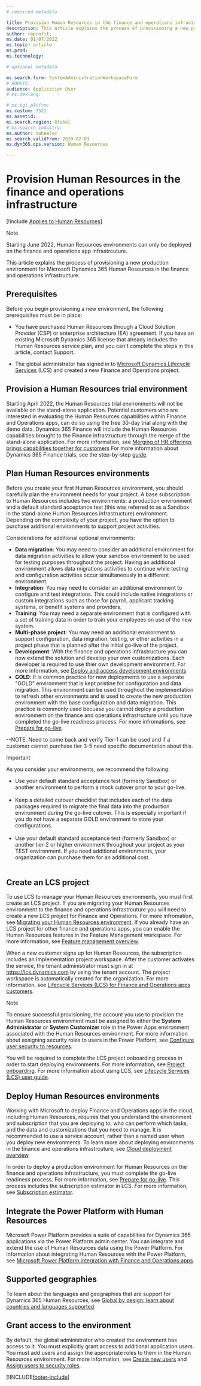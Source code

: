 ```yaml
---
# required metadata

title: Provision Human Resources in the finance and operations infrastrcuture
description: This article explains the process of provisioning a new production environment for Microsoft Dynamics 365 Human Resources in the finance and operations infrastructure.
author: raprofit; 
ms.date: 01/07/2022
ms.topic: article
ms.prod: 
ms.technology: 

# optional metadata

ms.search.form: SystemAdministrationWorkspaceForm
# ROBOTS: 
audience: Application User
# ms.devlang: 

# ms.tgt_pltfrm: 
ms.custom: 7521
ms.assetid: 
ms.search.region: Global
# ms.search.industry: 
ms.author: twheeloc
ms.search.validFrom: 2020-02-03
ms.dyn365.ops.version: Human Resources

---
```


# Provision Human Resources in the finance and operations infrastructure

[!include [Applies to Human Resources](../includes/applies-to-hr.md)]

>[!NOTE]
> Starting June 2022, Human Resources environments can only be deployed on the finance and operations app infrastrcuture. 

This article explains the process of provisioning a new production environment for Microsoft Dynamics 365 Human Resources in the finance and operations infrastructure.

## Prerequisites

Before you begin provisioning a new environment, the following prerequisites must be in place:

- You have purchased Human Resources through a Cloud Solution Provider (CSP) or enterprise architecture (EA) agreement. If you have an existing Microsoft Dynamics 365 license that already includes the Human Resources service plan, and you can't complete the steps in this article, contact Support.

- The global administrator has signed in to [Microsoft Dynamics Lifecycle Services](https://lcs.dynamics.com) (LCS) and created a new Finance and Operations project. 

## Provision a Human Resources trial environment

Starting April 2022, the Human Resources trial environments will not be available on the stand-alone application. Potential customers who are interested in evaluating the Human Resources capabilities within Finance and Operations apps, can do so using the free 30-day trial along with the demo data. Dynamics 365 Finance will include the Human Resources capabilities brought to the Finance infrastructure through the merge of the stand-alone application. For more information, see [Merging of HR offerings brings capabilities together for customers](https://cloudblogs.microsoft.com/dynamics365/it/2021/09/15/merging-of-hr-offerings-brings-capabilities-together-for-customers) For more information about Dynamics 365 Finance trials, see the step-by-step [guide](../fin-ops-core/fin-ops/get-started/before-you-buy.md). 

## Plan Human Resources environments

Before you create your first Human Resources environment, you should carefully plan the environment needs for your project. A base subscription to Human Resources includes two environments: a production environment and a default standard acceptance test (this was referred to as a Sandbox in the stand-alone Human Resources infrastructure) environment. Depending on the complexity of your project, you have the option to purchase additional environments to support project activities. 

Considerations for additional optional environments:

- **Data migration**: You may need to consider an additional environment for data migration activities to allow your sandbox environment to be used for testing purposes throughout the project. Having an additional environment allows data migrations activities to continue while testing and configuration activities occur simultaneously in a different environment.
- **Integration**: You may need to consider an additional environment to configure and test integrations. This could include native integrations or custom integrations such as those for payroll, applicant tracking systems, or benefit systems and providers.
- **Training**: You may need a separate environment that is configured with a set of training data in order to train your employees on use of the new system. 
- **Multi-phase project**: You may need an additional environment to support configuration, data migration, testing, or other activities in a project phase that is planned after the initial go-live of the project.
- **Development**: With the finance and operations infrastructure you can now extend the solution and develop your own customizations. Each developer is required to use thier own development environment. For more information, see [Deploy and access development environments](/fin-ops-core/dev-itpro/dev-tools/access-instances)
- **GOLD**: It is common practice for new deployments to use a seperate "GOLD" environment that is kept pristine for configuration and data migration. This environment can be used throughout the implementation to refresh other environments and is used to create the new production environment with the base configuration and data migration. This practice is commonly used becuase you cannot deploy a production environment on the finance and operations infrastructure until you have completed the go-live readiness process. For more infromations, see [Prepare for go-live](/fin-ops-core/fin-ops/imp-lifecycle/prepare-go-live) 

--NOTE: Need to come back and verify Tier-1 can be used and if a customer cannot purchase tier 3-5 need specific documentation about this. 

 > [!IMPORTANT]
 > As you consider your environments, we recommend the following:
 > - Use your default standard acceptance test (formerly Sandbox) or another environment to perform a mock cutover prior to your go-live. </br></br>
 > - Keep a detailed cutover checklist that includes each of the data packages required to migrate the final data into the production environment during the go-live cutover. This is especially important if you do not have a separate GOLD environment to store your configurations.</br></br>
 > - Use your default standard acceptance test (formerly Sandbox) or another tier-2 or higher environment throughout your project as your TEST environment. If you need additional environments, your organization can purchase them for an additional cost.</br></br>

## Create an LCS project

To use LCS to manage your Human Resources environments, you must first create an LCS project. If you are migrating your Human Resources environment to the finance and operations infrastrcuture you will need to create a new LCS project for Finance and Operations. For more infromation, see [Migrating your Human Resources environment](hr-admin-migrate-overview). If you already have an LCS project for other finance and operations apps, you can enable the Human Resources features in the Feature Management workspace. For more information, see [Feature management overview](/fin-ops-core/fin-ops/get-started/feature-management/feature-management-overview).

When a new customer signs up for Human Resources, the subscription includes an Implementation project workspace. After the customer activates the service, the tenant administrator must sign in at https://lcs.dynamics.com by using the tenant account. The project workspace is automatically created for the organization. For more information, see [Lifecycle Services (LCS) for Finance and Operations apps customers](/fin-ops-core/dev-itpro/lifecycle-services/lcs-works-lcs).

> [!NOTE]
> To ensure successful provisioning, the account you use to provision the Human Resources environment must be assigned to either the **System Administrator** or **System Customizer** role in the Power Apps environment associated with the Human Resources environment. For more information about assigning security roles to users in the Power Platform, see [Configure user security to resources](/power-platform/admin/database-security).

You will be required to complete the LCS project onboarding process in order to start deploying environments. For more information, see [Project onboarding](/fin-ops-core/dev-itpro/lifecycle-services/project-onboarding). For more information about using LCS, see [Lifecycle Services (LCS) user guide](/fin-ops-core/dev-itpro/lifecycle-services/lcs-user-guide).

## Deploy Human Resources environments
Working with Microsoft to deploy Finance and Operations apps in the cloud, including Human Resources, requires that you understand the environment and subscription that you are deploying to, who can perform which tasks, and the data and customizations that you need to manage. It is recommended to use a service account, rather than a named user when you deploy new environments. To learn more about deploying environments in the finance and operations infrastrcuture, see [Cloud deployment overview](/fin-ops-core/dev-itpro/deployment/cloud-deployment-overview).

In order to deploy a production environment for Human Resources on the finance and operations infrastructure, you must complete the go-live readiness process. For more information, see [Prepare for go-live](/fin-ops-core/fin-ops/imp-lifecycle/prepare-go-live). This process includes the subscription estimator in LCS. For more information, see [Subscription estimator](/fin-ops-core/dev-itpro/lifecycle-services/subscription-estimator).

## Integrate the Power Platform with Human Resources
Microsoft Power Platform provides a suite of capabilities for Dynamics 365 applications via the Power Platform admin center. You can integrate and extend the use of Human Resources data using the Power Platform. For information about integrating Human Resources with the Power Platform, see [Microsoft Power Platform integration with Finance and Operations apps](/fin-ops-core/dev-itpro/power-platform/overview).  

## Supported geographies
To learn about the languages and geographies that are support for Dynamics 365 Human Resources, see [Global by design: learn about countries and languages supported](https://dynamics.microsoft.com/en-us/availability-reports/).

## Grant access to the environment
By default, the global administrator who created the environment has access to it. You must explicitly grant access to additional application users. You must add users and assign the appropriate roles to them in the Human Resources environment. For more information, see [Create new users](/dynamics365/unified-operations/dev-itpro/sysadmin/tasks/create-new-users) and [Assign users to security roles](/dynamics365/unified-operations/dev-itpro/sysadmin/tasks/assign-users-security-roles). 


[!INCLUDE[footer-include](../includes/footer-banner.md)]
